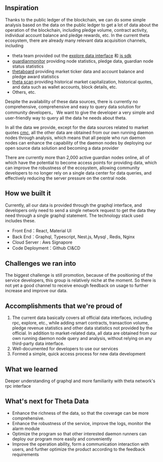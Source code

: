 ## Inspiration
Thanks to the public ledger of the blockchain, we can do some simple analysis based on the data on the public ledger
to get a lot of data about the operation of the blockchain, including pledge volume, contract activity, individual account balance and pledge rewards, etc.
In the current theta ecosystem, there are already many relevant data acquisition channels, including
* theta team provided out the [explore data interface](https://docs.thetatoken.org/docs/explorer-overview) 和  [js sdk](https://docs.thetatoken.org/docs/theta-js-sdk-overview) 
* [guardianmonitor](https://guardianmonitor.io) providing node statistics, pledge data, guardian node status statistics
* [thetaboard](https://thetaboard.io/) providing market ticker data and account balance and pledge award statistics
* [theta scan](http://www.thetascan.io/document/) providing historical market capitalization, historical quotes, and data such as wallet accounts, block details, etc.
* Others, etc.

Despite the availability of these data sources, there is currently no comprehensive, comprehensive and easy to query data solution for community developers，
We want to give the developer a very simple and user-friendly way to query all the data he needs about theta.

In all the data we provide, except for the data sources related to market quotes [cmc](https://coinmarketcap.com/), all the other data are obtained from our own running daemon nodes through analysis, which means that
all people who run daemon nodes can enhance the capability of the daemon nodes by deploying our open source data solution and becoming a data provider

There are currently more than 2,000 active guardian nodes online, all of which have the potential to become access points for providing data, which can
improve the robustness of the ecosystem, allowing community developers to no longer rely on a single data center for data queries, and effectively reducing the server pressure on the central node.

## How we built it
Currently, all our data is provided through the graphql interface, and developers only need to send a single network request to get the data they need through a single graphql statement.
The technology stack used includes these.
* Front End：React, Material UI
* Back End：Graphql, Typescript, Nest.js, Mysql , Redis, Nginx
* Cloud Server : Aws Signapore
* Code Deployment：Github CI&CD


## Challenges we ran into
The biggest challenge is still promotion, because of the positioning of the service developers, this group is relatively niche at the moment.
So there is not yet a good channel to receive enough feedback on usage to further increase and improve our data.

## Accomplishments that we're proud of
1. The current data basically covers all official data interfaces, including rpc, explore, etc., while adding smart contracts, transaction volume, pledge revenue statistics and other data statistics not provided by the official.
   In addition to market-related data, all data are obtained from our own running daemon node query and analysis, without relying on any third-party data interface.
2. Well-documented for developers to use our services
3. Formed a simple, quick access process for new data development

## What we learned
Deeper understanding of graphql and more familiarity with theta network's rpc interface

## What's next for Theta Data 
* Enhance the richness of the data, so that the coverage can be more comprehensive.
* Enhance the robustness of the service, improve the logs, monitor the alarm module
* Optimize the program so that other interested daemon runners can deploy our program more easily and conveniently
* Improve the operation ability, form a communication interaction with users, and further optimize the product according to the feedback requirements